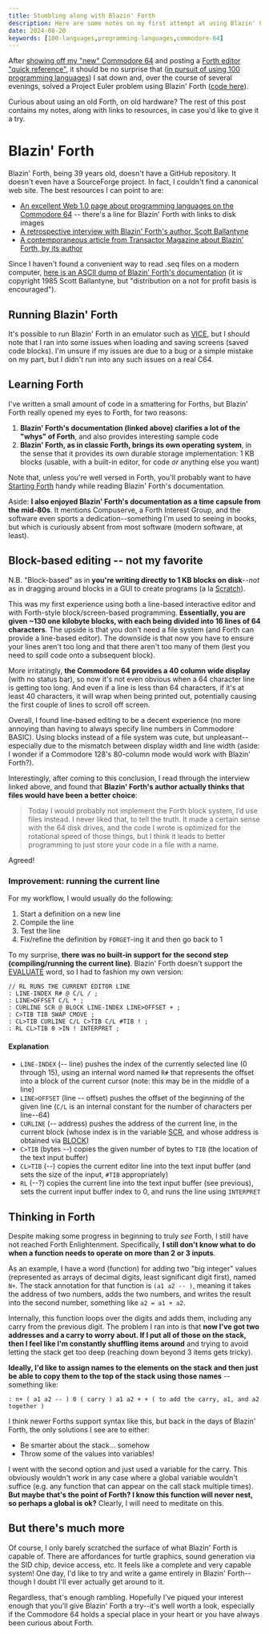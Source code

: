```yaml
---
title: Stumbling along with Blazin' Forth
description: Here are some notes on my first attempt at using Blazin' Forth on a Commodore 64.
date: 2024-08-20
keywords: [100-languages,programming-languages,commodore-64]
---
```

After [showing off my "new" Commodore 64](40-year-old-dev-environment.md) and posting a [Forth editor "quick reference"](forth-line-editor.md), it should be no surprise that ([in pursuit of using 100 programming languages](../programming-languages/100-languages.md)) I sat down and, over the course of several evenings, solved a Project Euler problem using Blazin' Forth ([code here](https://github.com/jaredkrinke/100-languages/blob/main/src/p55.forth)).

Curious about using an old Forth, on old hardware? The rest of this post contains my notes, along with links to resources, in case you'd like to give it a try.

# Blazin' Forth
Blazin' Forth, being 39 years old, doesn't have a GitHub repository. It doesn't even have a SourceForge project. In fact, I couldn't find a canonical web site. The best resources I can point to are:

* [An excellent Web 1.0 page about programming languages on the Commodore 64](https://www.lyonlabs.org/commodore/onrequest/collections.html) -- there's a line for Blazin' Forth with links to disk images
* [A retrospective interview with Blazin' Forth's author, Scott Ballantyne](https://jimlawless.net/blog/posts/blazin/)
* [A contemporaneous article from Transactor Magazine about Blazin' Forth, by its author](https://archive.org/details/transactor-magazines-v7-i05/page/n59/mode/2up)

Since I haven't found a convenient way to read .seq files on a modern computer, [here is an ASCII dump of Blazin' Forth's documentation](https://gist.github.com/jaredkrinke/d8a801274a9a66bb06a0e2c8778624ca) (it is copyright 1985 Scott Ballantyne, but "distribution on a not for profit basis is encouraged").

## Running Blazin' Forth
It's possible to run Blazin' Forth in an emulator such as [VICE](https://vice-emu.sourceforge.io/), but I should note that I ran into some issues when loading and saving screens (saved code blocks). I'm unsure if my issues are due to a bug or a simple mistake on my part, but I didn't run into any such issues on a real C64.

## Learning Forth
I've written a small amount of code in a smattering for Forths, but Blazin' Forth really opened my eyes to Forth, for two reasons:

1. **Blazin' Forth's documentation (linked above) clarifies a lot of the "whys" of Forth**, and also provides interesting sample code
2. **Blazin' Forth, as in classic Forth, brings its own operating system**, in the sense that it provides its own durable storage implementation: 1 KB blocks (usable, with a built-in editor, for code *or* anything else you want)

Note that, unless you're well versed in Forth, you'll probably want to have [Starting Forth](https://www.forth.com/starting-forth/) handy while reading Blazin' Forth's documentation.

Aside: **I also enjoyed Blazin' Forth's documentation as a time capsule from the mid-80s**. It mentions Compuserve, a Forth Interest Group, and the software even sports a dedication--something I'm used to seeing in books, but which is curiously absent from most software (modern software, at least).

## Block-based editing -- not my favorite
N.B. "Block-based" as in **you're writing directly to 1 KB blocks on disk**--*not* as in dragging around blocks in a GUI to create programs (a la [Scratch](https://scratch.mit.edu/)).

This was my first experience using both a line-based interactive editor and with Forth-style block/screen-based programming. **Essentially, you are given ~130 one kilobyte blocks, with each being divided into 16 lines of 64 characters**. The upside is that you don't need a file system (and Forth can provide a line-based editor). The downside is that now you have to ensure your lines aren't too long and that there aren't too many of them (lest you need to spill code onto a subsequent block).

More irritatingly, **the Commodore 64 provides a 40 column wide display** (with no status bar), so now it's not even obvious when a 64 character line is getting too long. And even if a line is less than 64 characters, if it's at least 40 characters, it will wrap when being printed out, potentially causing the first couple of lines to scroll off screen.

Overall, I found line-based editing to be a decent experience (no more annoying than having to always specify line numbers in Commodore BASIC). Using blocks instead of a file system was cute, but unpleasant--especially due to the mismatch between display width and line width (aside: I wonder if a Commodore 128's 80-column mode would work with Blazin' Forth?).

Interestingly, after coming to this conclusion, I read through the interview linked above, and found that **Blazin' Forth's author actually thinks that files would have been a better choice**:

> Today I would probably not implement the Forth block system, I’d use files instead. I never liked that, to tell the truth. It made a certain sense with the 64 disk drives, and the code I wrote is optimized for the rotational speed of those things, but I think it leads to better programming to just store your code in a file with a name.

Agreed!

### Improvement: running the current line
For my workflow, I would usually do the following:

1. Start a definition on a new line
1. Compile the line
1. Test the line
1. Fix/refine the definition by `FORGET`-ing it and then go back to 1

To my surprise, **there was no built-in support for the second step (compiling/running the current line)**. Blazin' Forth doesn't support the [EVALUATE](https://forth-standard.org/standard/core/EVALUATE) word, so I had to fashion my own version:

```forth
// RL RUNS THE CURRENT EDITOR LINE
: LINE-INDEX R# @ C/L / ;
: LINE>OFFSET C/L * ;
: CURLINE SCR @ BLOCK LINE-INDEX LINE>OFFSET + ;
: C>TIB TIB SWAP CMOVE ;
: CL>TIB CURLINE C/L C>TIB C/L #TIB ! ;
: RL CL>TIB 0 >IN ! INTERPRET ;
```

#### Explanation

* `LINE-INDEX` (-- line) pushes the index of the currently selected line (0 through 15), using an internal word named `R#` that represents the offset into a block of the current cursor (note: this may be in the middle of a line)
* `LINE>OFFSET` (line -- offset) pushes the offset of the beginning of the given line (`C/L` is an internal constant for the number of characters per line--64)
* `CURLINE` (-- address) pushes the address of the current line, in the current block (whose index is in the variable [SCR](https://forth-standard.org/standard/block/SCR), and whose address is obtained via [BLOCK](https://forth-standard.org/standard/block/BLOCK))
* `C>TIB` (bytes --) copies the given number of bytes to `TIB` (the location of the text input buffer)
* `CL>TIB` (--) copies the current editor line into the text input buffer (and sets the size of the input, `#TIB` appropriately)
* `RL` (--?) copies the current line into the text input buffer (see previous), sets the current input buffer index to 0, and runs the line using `INTERPRET`

## Thinking in Forth
Despite making some progress in beginning to truly *see* Forth, I still have not reached Forth Enlightenment. Specifically, **I still don't know what to do when a function needs to operate on more than 2 or 3 inputs**.

As an example, I have a word (function) for adding two "big integer" values (represented as arrays of decimal digits, least significant digit first), named `N+`. The stack annotation for that function is `(a1 a2 -- )`, meaning it takes the address of two numbers, adds the two numbers, and writes the result into the second number, something like `a2 = a1 + a2`.

Internally, this function loops over the digits and adds them, including any carry from the previous digit. The problem I ran into is that **now I've got two addresses and a carry to worry about. If I put all of those on the stack, then I feel like I'm constantly shuffling items around** and trying to avoid letting the stack get too deep (reaching down beyond 3 items gets tricky).

**Ideally, I'd like to assign names to the elements on the stack and then just be able to copy them to the top of the stack using those names** -- something like:

```forth
: n+ ( a1 a2 -- ) 0 ( carry ) a1 a2 + + ( to add the carry, a1, and a2 together )
```

I think newer Forths support syntax like this, but back in the days of Blazin' Forth, the only solutions I see are to either:

* Be smarter about the stack... somehow
* Throw some of the values into variables!

I went with the second option and just used a variable for the carry. This obviously wouldn't work in any case where a global variable wouldn't suffice (e.g. any function that can appear on the call stack multiple times). **But maybe that's the point of Forth? I know this function will never nest, so perhaps a global is ok?** Clearly, I will need to meditate on this.

## But there's much more
Of course, I only barely scratched the surface of what Blazin' Forth is capable of. There are affordances for turtle graphics, sound generation via the SID chip, device access, etc. It feels like a complete and very capable system! One day, I'd like to try and write a game entirely in Blazin' Forth--though I doubt I'll ever actually get around to it.

Regardless, that's enough rambling. Hopefully I've piqued your interest enough that you'll give Blazin' Forth a try--it's well worth a look, especially if the Commodore 64 holds a special place in your heart or you have always been curious about Forth.
